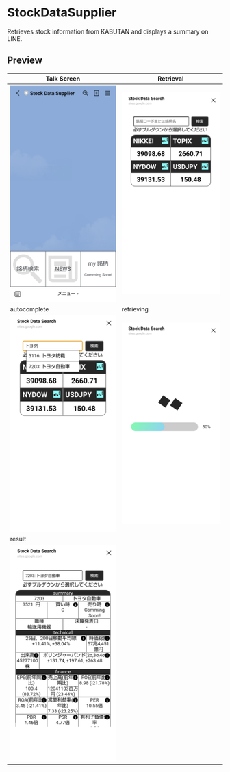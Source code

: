 # StockDataSupplier

Retrieves stock information from KABUTAN and displays a summary on LINE.

## Preview

| Talk Screen | Retrieval |
| --- | --- |
| ![](images/talk.png) | ![](images/retrieval.png) |
| autocomplete | retrieving |
| ![](images/autocomplete.png) | ![](images/retrieving.png) |
| result | |
| ![](images/result.png) | |